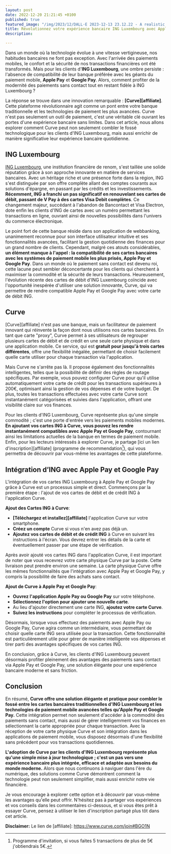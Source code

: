```yaml
---
layout: post
date: 2022-12-20 21:21:45 +0100
published: true
featured_image: "/img/2023/12/DALL·E 2023-12-13 23.12.22 - A realistic and modern graphic design in landscape orientation, depicting a hand holding a smartphone with the Curve app on the screen. On the side, s.png"
title: Révolutionnez votre expérience bancaire ING Luxembourg avec Apple Pay et Google Pay grâce à Curve!
description:

---
```


Dans un monde où la technologie évolue à une vitesse vertigineuse, nos habitudes bancaires ne font pas exception. Avec l'arrivée des paiements mobiles, le confort et la sécurité de nos transactions financières ont été transformés. Mais pour les clients d'**ING Luxembourg**, une ombre persiste : l'absence de compatibilité de leur banque préférée avec les géants du paiement mobile, **Apple Pay** et **Google Pay**. Alors, comment profiter de la modernité des paiements sans contact tout en restant fidèle à ING Luxembourg ?

La réponse se trouve dans une innovation remarquable : **[Curve][affiliate]**. Cette plateforme révolutionnaire agit comme un pont entre votre banque traditionnelle et les technologies de paiement les plus avancées. Curve n'est pas seulement un outil de paiement, c'est une véritable clé ouvrant les portes d'une expérience bancaire sans limites. Dans cet article, nous allons explorer comment Curve peut non seulement combler le fossé technologique pour les clients d'ING Luxembourg, mais aussi enrichir de manière significative leur expérience bancaire quotidienne.

## ING Luxembourg

[ING Luxembourg](https://www.ing.lu), une institution financière de renom, s'est taillée une solide réputation grâce à son approche innovante en matière de services bancaires. Avec un héritage riche et une présence forte dans la région, ING s'est distinguée par son offre complète allant des comptes courants aux solutions d'épargne, en passant par les crédits et les investissements. **Récemment, ING a franchi un pas significatif en renouvelant ses cartes de débit, passant de V Pay à des cartes Visa Debit complètes**. Ce changement majeur, succédant à l'abandon de Bancontact et Visa Electron, dote enfin les clients d'ING de cartes avec un numéro permettant les transactions en ligne, ouvrant ainsi de nouvelles possibilités dans l'univers du commerce électronique.

Le point fort de cette banque réside dans son application de webbanking, unanimement reconnue pour son interface utilisateur intuitive et ses fonctionnalités avancées, facilitant la gestion quotidienne des finances pour un grand nombre de clients. Cependant, malgré ces atouts considérables, **un élément manque à l'appel : la compatibilité de ses cartes bancaires avec les systèmes de paiement mobile les plus prisés, Apple Pay et Google Pay**. Dans un monde où le paiement sans contact est devenu roi, cette lacune peut sembler déconcertante pour les clients qui cherchent à maximiser la commodité et la sécurité de leurs transactions. Heureusement, l'évolution récente des cartes de débit d'ING Luxembourg coïncide avec l'opportunité inespérée d'utiliser une solution innovante, Curve, qui va permettre de rendre compatible Apple Pay et Google Pay avec votre carte de débit ING.

## Curve

[Curve][affiliate] n'est pas une banque, mais un facilitateur de paiement innovant qui réinvente la façon dont nous utilisons nos cartes bancaires. En tant que carte "proxy", Curve permet à ses utilisateurs de regrouper plusieurs cartes de débit et de crédit en une seule carte physique et dans une application mobile. Ce service, qui est **gratuit pour jusqu'à trois cartes différentes**, offre une flexibilité inégalée, permettant de choisir facilement quelle carte utiliser pour chaque transaction via l'application.

Mais Curve ne s'arrête pas là. Il propose également des fonctionnalités intelligentes, telles que la possibilité de définir des règles de routage spécifiques. Par exemple, vous pouvez configurer Curve pour qu'il utilise automatiquement votre carte de crédit pour les transactions supérieures à 200€, optimisant ainsi la gestion de vos dépenses et de votre budget. De plus, toutes les transactions effectuées avec votre carte Curve sont instantanément catégorisées et suivies dans l'application, offrant une visibilité claire sur vos finances.

Pour les clients d'ING Luxembourg, Curve représente plus qu'une simple commodité ; c'est une porte d'entrée vers les paiements mobiles modernes. **En ajoutant vos cartes ING à Curve, vous pouvez les rendre instantanément compatibles avec Apple Pay et Google Pay**, contournant ainsi les limitations actuelles de la banque en termes de paiement mobile. Enfin, pour les lecteurs intéressés à explorer Curve, je partage [ici un lien d'inscription][affiliate] (programme de recommendation[^1]), qui vous permettra de découvrir par vous-même les avantages de cette plateforme.

## Intégration d’ING avec Apple Pay et Google Pay

L'intégration de vos cartes ING Luxembourg à Apple Pay et Google Pay grâce à Curve est un processus simple et direct. Commençons par la première étape : l'ajout de vos cartes de débit et de crédit ING à l'application Curve.

**Ajout des Cartes ING à Curve**:

* **[Téléchargez et installez][affiliate]** l'application Curve sur votre smartphone.
* **Créez un compte** Curve si vous n'en avez pas déjà un.
* **Ajoutez vos cartes de débit et de crédit ING** à Curve en suivant les instructions à l'écran. Vous devrez entrer les détails de la carte et éventuellement passer par une étape de vérification.

Après avoir ajouté vos cartes ING dans l'application Curve, il est important de noter que vous recevrez votre carte physique Curve par la poste. Cette livraison peut prendre environ une semaine. La carte physique Curve offre les mêmes fonctionnalités que l'intégration avec Apple Pay et Google Pay, y compris la possibilité de faire des achats sans contact.

**Ajout de Curve à Apple Pay et Google Pay**:

* **Ouvrez l'application Apple Pay ou Google Pay** sur votre téléphone.
* **Sélectionnez l'option pour ajouter une nouvelle carte**.
* Au lieu d'ajouter directement une carte ING, **ajoutez votre carte Curve**.
* **Suivez les instructions** pour compléter le processus de vérification.

Désormais, lorsque vous effectuez des paiements avec Apple Pay ou Google Pay, Curve agira comme un intermédiaire, vous permettant de choisir quelle carte ING sera utilisée pour la transaction. Cette fonctionnalité est particulièrement utile pour gérer de manière intelligente vos dépenses et tirer parti des avantages spécifiques de vos cartes ING.

En conclusion, grâce à Curve, les clients d'ING Luxembourg peuvent désormais profiter pleinement des avantages des paiements sans contact via Apple Pay et Google Pay, une solution élégante pour une expérience bancaire moderne et sans friction.

## Conclusion

En résumé, **Curve offre une solution élégante et pratique pour combler le fossé entre les cartes bancaires traditionnelles d'ING Luxembourg et les technologies de paiement mobile avancées telles qu'Apple Pay et Google Pay.** Cette intégration permet non seulement d'accéder à la commodité des paiements sans contact, mais aussi de gérer intelligemment vos finances en sélectionnant la carte appropriée pour chaque transaction. Avec la réception de votre carte physique Curve et son intégration dans les applications de paiement mobile, vous disposez désormais d'une flexibilité sans précédent pour vos transactions quotidiennes.

**L'adoption de Curve par les clients d'ING Luxembourg représente plus qu'une simple mise à jour technologique ; c'est un pas vers une expérience bancaire plus intégrée, efficace et adaptée aux besoins du monde moderne.** Alors que nous continuons à naviguer dans l'ère du numérique, des solutions comme Curve démontrent comment la technologie peut non seulement simplifier, mais aussi enrichir notre vie financière.

Je vous encourage à explorer cette option et à découvrir par vous-même les avantages qu'elle peut offrir. N'hésitez pas à partager vos expériences et vos conseils dans les commentaires ci-dessous, et si vous êtes prêt à essayer Curve, pensez à utiliser le lien d'inscription partagé plus tôt dans cet article.

**Disclaimer:** Le lien de 
[affiliate]: https://www.curve.com/join#BGO1N
[^1]: Programme d'invitation, si vous faites 5 transactions de plus de 5€ j'obtiendrais 5€.
